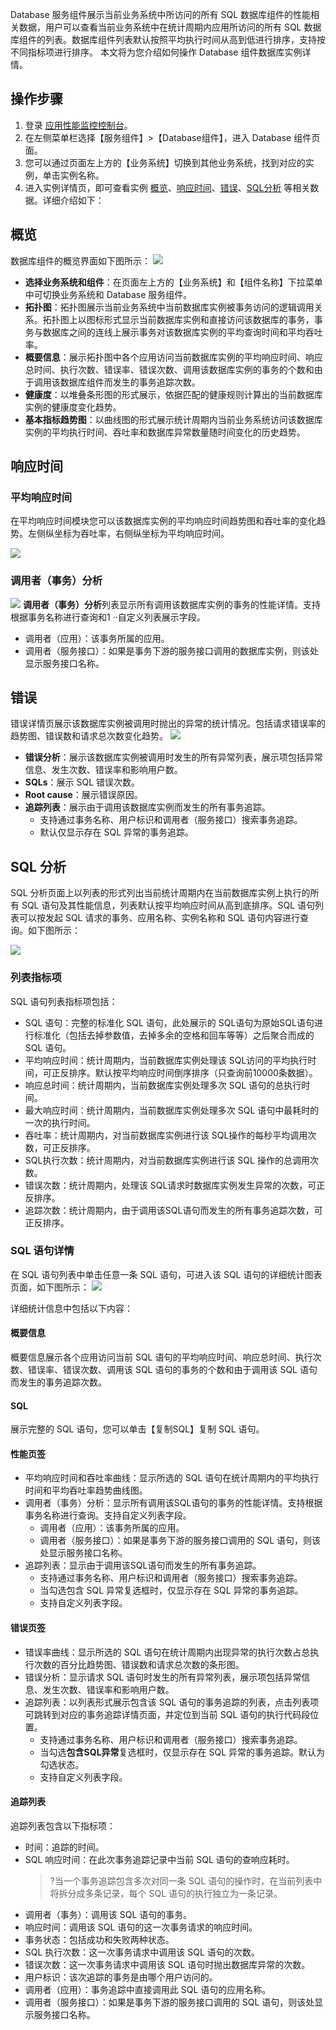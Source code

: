 
Database 服务组件展示当前业务系统中所访问的所有 SQL 数据库组件的性能相关数据，用户可以查看当前业务系统中在统计周期内应用所访问的所有 SQL 数据库组件的列表。数据库组件列表默认按照平均执行时间从高到低进行排序，支持按不同指标项进行排序。
本文将为您介绍如何操作 Database 组件数据库实例详情。

## 操作步骤

1. 登录 [应用性能监控控制台](https://console.cloud.tencent.com/monitor/tapm)。
2. 在左侧菜单栏选择【服务组件】>【Database组件】，进入 Database 组件页面。
3. 您可以通过页面左上方的【业务系统】切换到其他业务系统，找到对应的实例，单击实例名称。
4. 进入实例详情页，即可查看实例 [概览](#overview)、[响应时间](#responsetime)、[错误](#erroranalysis)、[SQL分析](#sqlanalysis) 等相关数据。详细介绍如下：


## 概览[](id:overview)

数据库组件的概览界面如下图所示：
![](https://main.qcloudimg.com/raw/7f497a305e7910de5dbf8d3fb0d9bee9.png)
- **选择业务系统和组件**：在页面左上方的【业务系统】和【组件名称】下拉菜单中可切换业务系统和 Database 服务组件。
- **拓扑图**：拓扑图展示当前业务系统中当前数据库实例被事务访问的逻辑调用关系。拓扑图上以图标形式显示当前数据库实例和直接访问该数据库的事务，事务与数据库之间的连线上展示事务对该数据库实例的平均查询时间和平均吞吐率。
- **概要信息**：展示拓扑图中各个应用访问当前数据库实例的平均响应时间、响应总时间、执行次数、错误率、错误次数、调用该数据库实例的事务的个数和由于调用该数据库组件而发生的事务追踪次数。
- **健康度**：以堆叠条形图的形式展示，依据匹配的健康规则计算出的当前数据库实例的健康度变化趋势。
- **基本指标趋势图**：以曲线图的形式展示统计周期内当前业务系统访问该数据库实例的平均执行时间、吞吐率和数据库异常数量随时间变化的历史趋势。

##  响应时间[](id:responsetime)
### 平均响应时间

在平均响应时间模块您可以该数据库实例的平均响应时间趋势图和吞吐率的变化趋势。左侧纵坐标为吞吐率，右侧纵坐标为平均响应时间。

![](https://main.qcloudimg.com/raw/7cfe1302744972d16526f0762131b24c.png)

### 调用者（事务）分析
![](https://main.qcloudimg.com/raw/137df2a4e738cae013e1c1466ff689b3.png)
**调用者（事务）分析**列表显示所有调用该数据库实例的事务的性能详情。支持根据事务名称进行查询和1	··自定义列表展示字段。
- 调用者（应用）：该事务所属的应用。
- 调用者（服务接口）：如果是事务下游的服务接口调用的数据库实例，则该处显示服务接口名称。

## 错误[](id:erroranalysis)

错误详情页展示该数据库实例被调用时抛出的异常的统计情况。包括请求错误率的趋势图、错误数和请求总次数变化趋势。
![](https://main.qcloudimg.com/raw/7ba1b47c4fa65d1e5a0efd4779653569.png)

- **错误分析**：展示该数据库实例被调用时发生的所有异常列表，展示项包括异常信息、发生次数、错误率和影响用户数。
- **SQLs**：展示 SQL 错误次数。 
- **Root cause**：展示错误原因。
- **追踪列表**：展示由于调用该数据库实例而发生的所有事务追踪。
	 -  支持通过事务名称、用户标识和调用者（服务接口）搜索事务追踪。
	 -  默认仅显示存在 SQL 异常的事务追踪。




## SQL 分析[](id:sqlanalysis)


SQL 分析页面上以列表的形式列出当前统计周期内在当前数据库实例上执行的所有 SQL 语句及其性能信息，列表默认按平均响应时间从高到底排序。SQL 语句列表可以按发起 SQL 请求的事务、应用名称、实例名称和 SQL 语句内容进行查询。如下图所示：

![](https://main.qcloudimg.com/raw/9f2b87c1533c34603d391633a210aa47.jpg)

### 列表指标项

SQL 语句列表指标项包括：

-   SQL 语句：完整的标准化 SQL 语句，此处展示的 SQL语句为原始SQL语句进行标准化（包括去掉参数值，去掉多余的空格和回车等等）之后聚合而成的SQL 语句。
-   平均响应时间：统计周期内，当前数据库实例处理该 SQL访问的平均执行时间，可正反排序。默认按平均响应时间倒序排序（只查询前10000条数据）。
-   响应总时间：统计周期内，当前数据库实例处理多次 SQL 语句的总执行时间。
-   最大响应时间：统计周期内，当前数据库实例处理多次 SQL 语句中最耗时的一次的执行时间。
-   吞吐率：统计周期内，对当前数据库实例进行该 SQL操作的每秒平均调用次数，可正反排序。
-   SQL执行次数：统计周期内，对当前数据库实例进行该 SQL 操作的总调用次数。
-   错误次数：统计周期内，处理该 SQL请求时数据库实例发生异常的次数，可正反排序。
-   追踪次数：统计周期内，由于调用该SQL语句而发生的所有事务追踪次数，可正反排序。

### SQL 语句详情

在 SQL 语句列表中单击任意一条 SQL 语句，可进入该 SQL 语句的详细统计图表页面，如下图所示：
![](https://main.qcloudimg.com/raw/6de86116af4bba5fb95e5e5827d13d1c.jpg)


详细统计信息中包括以下内容：

#### 概要信息

概要信息展示各个应用访问当前 SQL 语句的平均响应时间、响应总时间、执行次数、错误率、错误次数、调用该 SQL 语句的事务的个数和由于调用该 SQL 语句而发生的事务追踪次数。

#### SQL

展示完整的 SQL 语句，您可以单击【复制SQL】复制  SQL 语句。

#### 性能页签

- 平均响应时间和吞吐率曲线：显示所选的 SQL 语句在统计周期内的平均执行时间和平均吞吐率趋势曲线图。
- 调用者（事务）分析：显示所有调用该SQL语句的事务的性能详情。支持根据事务名称进行查询。支持自定义列表字段。    
    - 调用者（应用）：该事务所属的应用。
    - 调用者（服务接口）：如果是事务下游的服务接口调用的 SQL 语句，则该处显示服务接口名称。
- 追踪列表：显示由于调用该SQL语句而发生的所有事务追踪。
    - 支持通过事务名称、用户标识和调用者（服务接口）搜索事务追踪。
    - 当勾选包含 SQL 异常复选框时，仅显示存在 SQL 异常的事务追踪。
    - 支持自定义列表字段。

#### 错误页签

- 错误率曲线：显示所选的 SQL 语句在统计周期内出现异常的执行次数占总执行次数的百分比趋势图、错误数和请求总次数的条形图。
- 错误分析：显示请求 SQL 语句时发生的所有异常列表，展示项包括异常信息、发生次数、错误率和影响用户数。
- 追踪列表：以列表形式展示包含该 SQL 语句的事务追踪的列表，点击列表项可跳转到对应的事务追踪详情页面，并定位到当前 SQL 语句的执行代码段位置。   
  - 支持通过事务名称、用户标识和调用者（服务接口）搜索事务追踪。
  - 当勾选**包含SQL异常**复选框时，仅显示存在 SQL 异常的事务追踪。默认为勾选状态。
  - 支持自定义列表字段。

#### 追踪列表
追踪列表包含以下指标项：
  - 时间：追踪的时间。
  - SQL 响应时间：在此次事务追踪记录中当前 SQL 语句的查响应耗时。
    >?当一个事务追踪包含多次对同一条 SQL 语句的操作时，在当前列表中将拆分成多条记录，每个 SQL 语句的执行独立为一条记录。
  - 调用者（事务）：调用该 SQL 语句的事务。
  - 响应时间：调用该 SQL 语句的这一次事务请求的响应时间。
  - 事务状态：包括成功和失败两种状态。
  - SQL 执行次数：这一次事务请求中调用该 SQL 语句的次数。
  - 错误次数：这一次事务请求中调用该 SQL 语句时抛出数据库异常的次数。
  - 用户标识：该次追踪的事务是由哪个用户访问的。
  - 调用者（应用）：事务追踪中直接调用此 SQL 语句的应用名称。
  - 调用者（服务接口）：如果是事务下游的服务接口调用的 SQL 语句，则该处显示服务接口名称。

